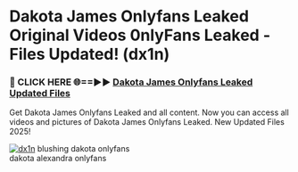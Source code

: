 # Dakota James Onlyfans Leaked Original Videos 0nlyFans Leaked - Files Updated! (dx1n)

<h3>🔴 CLICK HERE 🌐==►► <a href="https://tinyurl.com/x26r9saj" rel="nofollow">Dakota James Onlyfans Leaked Updated Files</a></h3>

Get Dakota James Onlyfans Leaked and all content. Now you can access all videos and pictures of Dakota James Onlyfans Leaked. New Updated Files 2025!

[![dx1n](https://i.imgur.com/LkgZPqh.gif)](https://tinyurl.com/x26r9saj)
blushing dakota onlyfans<br>
dakota alexandra onlyfans